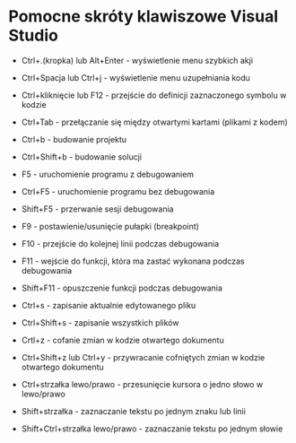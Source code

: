 # Pomocne skróty klawiszowe Visual Studio

* Ctrl+.(kropka) lub Alt+Enter - wyświetlenie menu szybkich akji
* Ctrl+Spacja lub Ctrl+j - wyświetlenie menu uzupełniania kodu
* Ctrl+kliknięcie lub F12 - przejście do definicji zaznaczonego symbolu w kodzie
* Ctrl+Tab - przełączanie się między otwartymi kartami (plikami z kodem)

* Ctrl+b - budowanie projektu
* Ctrl+Shift+b - budowanie solucji
* F5 - uruchomienie programu z debugowaniem
* Ctrl+F5 - uruchomienie programu bez debugowania
* Shift+F5 - przerwanie sesji debugowania
* F9 - postawienie/usunięcie pułapki (breakpoint)
* F10 - przejście do kolejnej linii podczas debugowania
* F11 - wejście do funkcji, która ma zastać wykonana podczas debugowania
* Shift+F11 - opuszczenie funkcji podczas debugowania

* Ctrl+s - zapisanie aktualnie edytowanego pliku
* Ctrl+Shift+s - zapisanie wszystkich plików
* Crtl+z - cofanie zmian w kodzie otwartego dokumentu
* Ctrl+Shift+z lub Ctrl+y - przywracanie cofniętych zmian w kodzie otwartego dokumentu
* Ctrl+strzałka lewo/prawo - przesunięcie kursora o jedno słowo w lewo/prawo
* Shift+strzałka - zaznaczanie tekstu po jednym znaku lub linii
* Shift+Ctrl+strzałka lewo/prawo - zaznaczanie tekstu po jednym słowie


